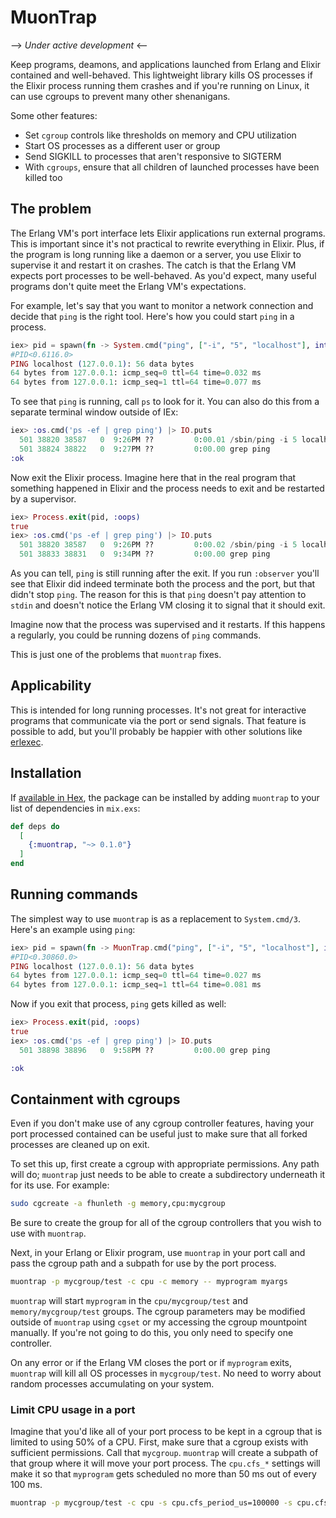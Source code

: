 # MuonTrap

--> _Under active development_ <--

Keep programs, deamons, and applications launched from Erlang and Elixir
contained and well-behaved. This lightweight library kills OS processes if the
Elixir process running them crashes and if you're running on Linux, it can use
cgroups to prevent many other shenanigans.

Some other features:

* Set `cgroup` controls like thresholds on memory and CPU utilization
* Start OS processes as a different user or group
* Send SIGKILL to processes that aren't responsive to SIGTERM
* With `cgroups`, ensure that all children of launched processes have been killed too

## The problem

The Erlang VM's port interface lets Elixir applications run external programs.
This is important since it's not practical to rewrite everything in Elixir.
Plus, if the program is long running like a daemon or a server, you use Elixir
to supervise it and restart it on crashes. The catch is that the Erlang VM
expects port processes to be well-behaved. As you'd expect, many useful programs
don't quite meet the Erlang VM's expectations.

For example, let's say that you want to monitor a network connection and decide
that `ping` is the right tool. Here's how you could start `ping` in a process.

```elixir
iex> pid = spawn(fn -> System.cmd("ping", ["-i", "5", "localhost"], into: IO.stream(:stdio, :line)) end)
#PID<0.6116.0>
PING localhost (127.0.0.1): 56 data bytes
64 bytes from 127.0.0.1: icmp_seq=0 ttl=64 time=0.032 ms
64 bytes from 127.0.0.1: icmp_seq=1 ttl=64 time=0.077 ms
```

To see that `ping` is running, call `ps` to look for it. You can also do this
from a separate terminal window outside of IEx:

```elixir
iex> :os.cmd('ps -ef | grep ping') |> IO.puts
  501 38820 38587   0  9:26PM ??         0:00.01 /sbin/ping -i 5 localhost
  501 38824 38822   0  9:27PM ??         0:00.00 grep ping
:ok
```

Now exit the Elixir process. Imagine here that in the real program that
something happened in Elixir and the process needs to exit and be restarted by a
supervisor.

```elixir
iex> Process.exit(pid, :oops)
true
iex> :os.cmd('ps -ef | grep ping') |> IO.puts
  501 38820 38587   0  9:26PM ??         0:00.02 /sbin/ping -i 5 localhost
  501 38833 38831   0  9:34PM ??         0:00.00 grep ping
```

As you can tell, `ping` is still running after the exit. If you run `:observer`
you'll see that Elixir did indeed terminate both the process and the port, but
that didn't stop `ping`. The reason for this is that `ping` doesn't pay
attention to `stdin` and doesn't notice the Erlang VM closing it to signal that
it should exit.

Imagine now that the process was supervised and it restarts. If this happens a
regularly, you could be running dozens of `ping` commands.

This is just one of the problems that `muontrap` fixes.

## Applicability

This is intended for long running processes. It's not great for interactive
programs that communicate via the port or send signals. That feature is possible
to add, but you'll probably be happier with other solutions like
[erlexec](https://github.com/saleyn/erlexec/).

## Installation

If [available in Hex](https://hex.pm/docs/publish), the package can be installed
by adding `muontrap` to your list of dependencies in `mix.exs`:

```elixir
def deps do
  [
    {:muontrap, "~> 0.1.0"}
  ]
end
```

## Running commands

The simplest way to use `muontrap` is as a replacement to `System.cmd/3`. Here's
an example using `ping`:

```elixir
iex> pid = spawn(fn -> MuonTrap.cmd("ping", ["-i", "5", "localhost"], into: IO.stream(:stdio, :line)) end)
#PID<0.30860.0>
PING localhost (127.0.0.1): 56 data bytes
64 bytes from 127.0.0.1: icmp_seq=0 ttl=64 time=0.027 ms
64 bytes from 127.0.0.1: icmp_seq=1 ttl=64 time=0.081 ms
```

Now if you exit that process, `ping` gets killed as well:

```elixir
iex> Process.exit(pid, :oops)
true
iex> :os.cmd('ps -ef | grep ping') |> IO.puts
  501 38898 38896   0  9:58PM ??         0:00.00 grep ping

:ok
```

## Containment with cgroups

Even if you don't make use of any cgroup controller features, having your port
processed contained can be useful just to make sure that all forked processes
are cleaned up on exit.

To set this up, first create a cgroup with appropriate permissions. Any path
will do; `muontrap` just needs to be able to create a subdirectory underneath it
for its use. For example:

```bash
sudo cgcreate -a fhunleth -g memory,cpu:mycgroup
```

Be sure to create the group for all of the cgroup controllers that you wish to
use with `muontrap`.

Next, in your Erlang or Elixir program, use `muontrap` in your port call and pass
the cgroup path and a subpath for use by the port process.

```bash
muontrap -p mycgroup/test -c cpu -c memory -- myprogram myargs
```

`muontrap` will start `myprogram` in the `cpu/mycgroup/test` and
`memory/mycgroup/test` groups. The cgroup parameters may be modified outside of
`muontrap` using `cgset` or my accessing the cgroup mountpoint manually. If you're
not going to do this, you only need to specify one controller.

On any error or if the Erlang VM closes the port or if `myprogram` exits,
`muontrap` will kill all OS processes in `mycgroup/test`. No need to worry about
random processes accumulating on your system.

### Limit CPU usage in a port

Imagine that you'd like all of your port process to be kept in a cgroup that is
limited to using 50% of a CPU. First, make sure that a cgroup exists with
sufficient permissions. Call that `mycgroup`. `muontrap` will create a subpath of
that group where it will move your port process. The `cpu.cfs_*` settings will
make it so that `myprogram` gets scheduled no more than 50 ms out of every 100
ms.

```bash
muontrap -p mycgroup/test -c cpu -s cpu.cfs_period_us=100000 -s cpu.cfs_quota_us=50000 -- myprogram myargs
```
